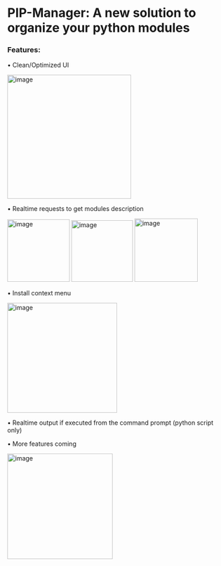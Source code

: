 # PIP-Manager: A new solution to organize your python modules
### Features:
• Clean/Optimized UI
<p>
  <img width="282" alt="image" src="https://user-images.githubusercontent.com/123277348/213896903-99df9866-83bb-4391-a394-9ceeb7d9491c.png">
<p/>
• Realtime requests to get modules description
<p align="left">
  <img width="142" alt="image" src="https://user-images.githubusercontent.com/123277348/213896934-e8ee1281-d591-4752-8d20-bc2be08e1148.png">
  <img width="140" alt="image" src="https://user-images.githubusercontent.com/123277348/213896935-b5f513f7-503b-4292-99e1-4452e6c36962.png">
  <img width="144" alt="image" src="https://user-images.githubusercontent.com/123277348/213896936-f39b6223-0b51-458c-975f-6fd2ddafa431.png">
<p/>
• Install context menu
<p>
  <img width="250" alt="image" src="https://user-images.githubusercontent.com/123277348/213897045-943bfefe-5c7c-4707-be71-b62b1c05dfe2.png">
<p/>
• Realtime output if executed from the command prompt (python script only)

• More features coming 
<p>
  <img width="240" alt="image" src="https://user-images.githubusercontent.com/123277348/213897162-1016d3a7-6ae1-489e-946a-df3d1dc0c8cd.png">
<p/>
